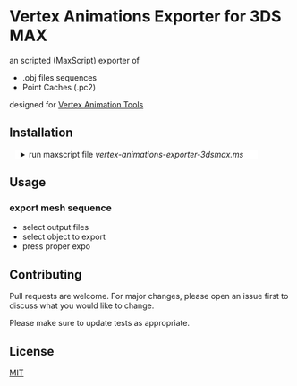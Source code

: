  
# Vertex Animations Exporter for 3DS MAX

 an scripted (MaxScript) exporter of 
 * .obj files sequences 
 * Point Caches (.pc2) 
 

 designed for  [Vertex Animation Tools](http://u3d.as/1iJP)  

## Installation
 
 <details style=" background-color:white; padding-left: 10px; margin-left: 10px; margin-right: 60px;" >
  <summary>  run maxscript file <i>vertex-animations-exporter-3dsmax.ms</i>  </summary>

 ![alt text](https://polyflow.xyz/content/vertex-animation-tools/vertex-animations-exporter-3dsmax/vertex-animations-exporter-3dsmax-runscript-gif.gif)

</details>

## Usage

### export mesh sequence
* select output files
* select object to export
* press proper expo 

## Contributing
Pull requests are welcome. For major changes, please open an issue first to discuss what you would like to change.

Please make sure to update tests as appropriate.

## License
[MIT](https://choosealicense.com/licenses/mit/)
